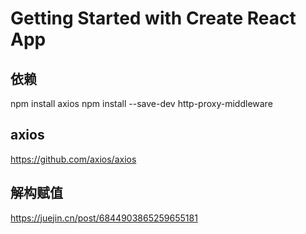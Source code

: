 # Getting Started with Create React App

## 依赖
npm install axios
npm install --save-dev http-proxy-middleware

## axios
https://github.com/axios/axios

## 解构赋值
https://juejin.cn/post/6844903865259655181  
